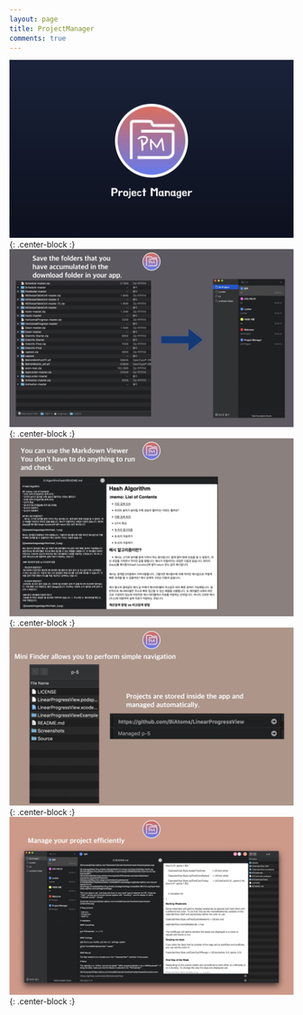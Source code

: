 ```yaml
---
layout: page
title: ProjectManager
comments: true
---
```


![](/img/production/ProjectManager/001.jpeg){: .center-block :}
![](/img/production/ProjectManager/002.jpeg){: .center-block :}
![](/img/production/ProjectManager/003.jpeg){: .center-block :}
![](/img/production/ProjectManager/004.jpeg){: .center-block :}
![](/img/production/ProjectManager/005.jpeg){: .center-block :}
